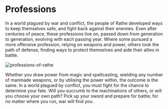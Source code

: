 # Professions

In a world plagued by war and conflict, the people of Rathe developed ways to keep themselves safe, and fight back against their enemies. Even after centuries of peace, these professions live on, passed down from generation to generation, evolving with each passing year. Where some pursued a more offensive profession, relying on weapons and power, others took the path of defense, finding ways to protect themselves and aide their allies in battle.

![professions-of-rathe](https://d2hl7maqck52px.cloudfront.net/heroes-of-rathe/professions.webp)

Whether you draw power from magic and spellcasting, wielding any number of manmade weapons, or by utilising the power within, the outcome is the same. In a world plagued by conflict, you must fight for the chance to determine your fate. Will you succumb to the machinations of others, or will you choose your own path? Pick up your sword and prepare for battle; for no matter where you run, war will find you.
